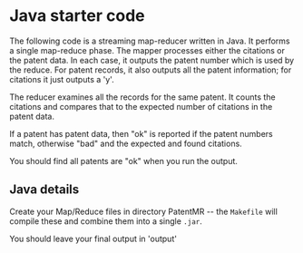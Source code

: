 # Java starter code

The following code is a streaming map-reducer written in Java.
It performs a single map-reduce phase.
The mapper processes either the citations or the patent data.
In each case, it outputs the patent number which is used by the reduce.
For patent records, it also outputs all the patent information; for citations it just outputs a 'y'.

The reducer examines all the records for the same patent.
It counts the citations and compares that to the expected number of citations in the patent data.

If a patent has patent data, then "ok" is reported if the patent numbers match, otherwise "bad" and the expected and found citations.

You should find all patents are "ok" when you run the output.

## Java details

Create your Map/Reduce files in directory PatentMR -- the `Makefile` will compile these and combine them into a single `.jar`.


You should leave your final output in 'output'



